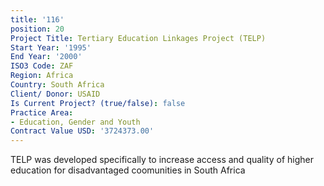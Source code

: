 ```yaml
---
title: '116'
position: 20
Project Title: Tertiary Education Linkages Project (TELP)
Start Year: '1995'
End Year: '2000'
ISO3 Code: ZAF
Region: Africa
Country: South Africa
Client/ Donor: USAID
Is Current Project? (true/false): false
Practice Area:
- Education, Gender and Youth
Contract Value USD: '3724373.00'
---
```


TELP was developed specifically to increase access and quality of higher education for disadvantaged coomunities in South Africa